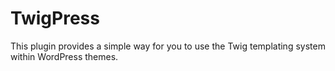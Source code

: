 TwigPress
=========

This plugin provides a simple way for you to use the Twig templating system within WordPress themes.
